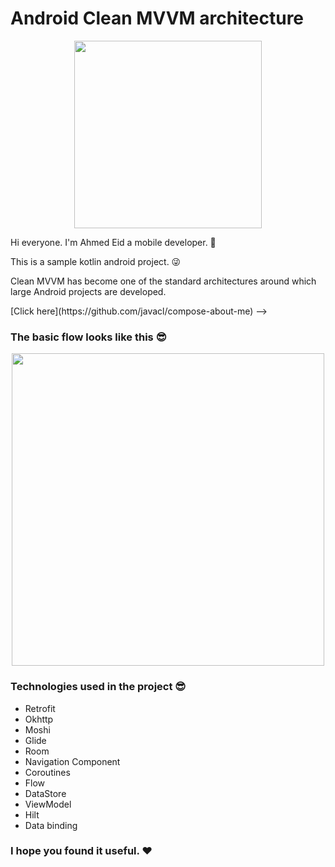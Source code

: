 # Android Clean MVVM architecture

<p align="center">
 <img src='https://user-images.githubusercontent.com/45559398/172485205-6fa4e496-4661-49ff-90f1-7bacf2ea529a.gif' width='300'>
</p>

Hi everyone. I'm Ahmed Eid a mobile developer. 🧍‍

This is a sample kotlin android project. 😜

Clean MVVM has become one of the standard architectures around which large Android projects are developed.

<!-- If you want to see the compose version of this project, refer to this link --->  [Click here](https://github.com/javacl/compose-about-me) -->

### The basic flow looks like this 😎

<p align="center">
 <img src='https://user-images.githubusercontent.com/45559398/172233712-a350738b-453d-415d-a9e2-71838dad82d5.png' width='500'>
</p>

### Technologies used in the project 😎
   * Retrofit
   * Okhttp
   * Moshi
   * Glide
   * Room
   * Navigation Component
   * Coroutines
   * Flow
   * DataStore
   * ViewModel
   * Hilt
   * Data binding

### I hope you found it useful. ❤️
